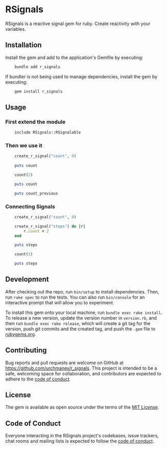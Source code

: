 # RSignals

RSignals is a reactive signal gem for ruby. Create reactivity with your variables.


## Installation

Install the gem and add to the application's Gemfile by executing:

```bash
    bundle add r_signals
```

If bundler is not being used to manage dependencies, install the gem by executing:
```bash
    gem install r_signals
```

## Usage

### First extend the module

```bash
    include RSignals::RSignalable
```

### Then we use it 

```ruby
    create_r_signal("count", 0)
    
    puts count

    count(2)

    puts count

    puts count_previous

```

### Connecting Signals
```ruby
    create_r_signal("count", 0)

    create_r_signal("steps") do |r|
        r.count + 2
    end

    puts steps

    count(3)

    puts steps
```

## Development

After checking out the repo, run `bin/setup` to install dependencies. Then, run `rake spec` to run the tests. You can also run `bin/console` for an interactive prompt that will allow you to experiment.

To install this gem onto your local machine, run `bundle exec rake install`. To release a new version, update the version number in `version.rb`, and then run `bundle exec rake release`, which will create a git tag for the version, push git commits and the created tag, and push the `.gem` file to [rubygems.org](https://rubygems.org).

## Contributing

Bug reports and pull requests are welcome on GitHub at https://github.com/urchmaney/r_signals. This project is intended to be a safe, welcoming space for collaboration, and contributors are expected to adhere to the [code of conduct](https://github.com/urchmaney/r_signals/blob/main/CODE_OF_CONDUCT.md).

## License

The gem is available as open source under the terms of the [MIT License](https://opensource.org/licenses/MIT).

## Code of Conduct

Everyone interacting in the RSignals project's codebases, issue trackers, chat rooms and mailing lists is expected to follow the [code of conduct](https://github.com/urchmaney/r_signals/blob/main/CODE_OF_CONDUCT.md).
